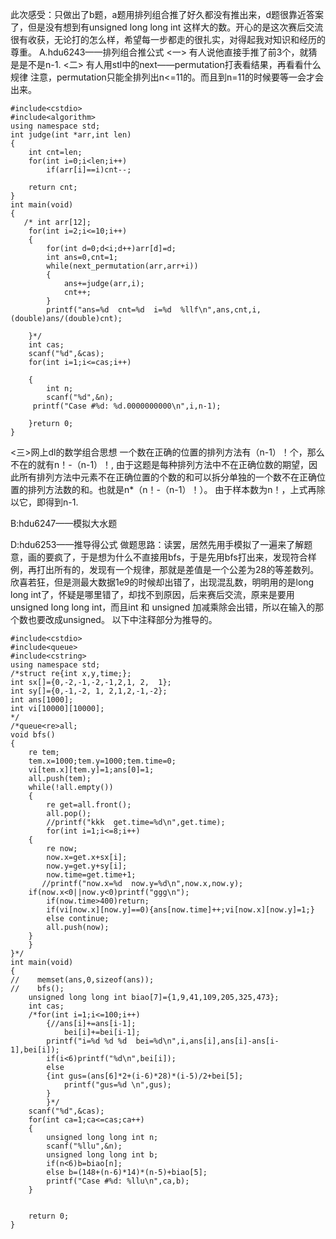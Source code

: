 此次感受：只做出了b题，a题用排列组合推了好久都没有推出来，d题很靠近答案了，但是没有想到有unsigned long long int 这样大的数。开心的是这次赛后交流很有收获，无论打的怎么样，希望每一步都走的很扎实，对得起我对知识和经历的尊重。
A.hdu6243——排列组合推公式
<一>
有人说他直接手推了前3个，就猜是是不是n-1.
<二>
有人用stl中的next——permutation打表看结果，再看看什么规律
注意，permutation只能全排列出n<=11的。而且到n=11的时候要等一会才会出来。

```
#include<cstdio>
#include<algorithm>
using namespace std;
int judge(int *arr,int len)
{
    int cnt=len;
    for(int i=0;i<len;i++)
        if(arr[i]==i)cnt--;

    return cnt;
}
int main(void)
{
   /* int arr[12];
    for(int i=2;i<=10;i++)
    {
        for(int d=0;d<i;d++)arr[d]=d;
        int ans=0,cnt=1;
        while(next_permutation(arr,arr+i))
        {
            ans+=judge(arr,i);
            cnt++;
        }
        printf("ans=%d  cnt=%d  i=%d  %llf\n",ans,cnt,i,(double)ans/(double)cnt);

    }*/
    int cas;
    scanf("%d",&cas);
    for(int i=1;i<=cas;i++)

    {
        int n;
        scanf("%d",&n);
     printf("Case #%d: %d.0000000000\n",i,n-1);

    }return 0;
}

```
<三>网上dl的数学组合思想
一个数在正确的位置的排列方法有（n-1）！个，那么不在的就有n！-（n-1）！,
由于这题是每种排列方法中不在正确位数的期望，因此所有排列方法中元素不在正确位置的个数的和可以拆分单独的一个数不在正确位置的排列方法数的和。也就是n*（n！-（n-1）！）。
由于样本数为n！，上式再除以它，即得到n-1. 

B:hdu6247——模拟大水题

D:hdu6253——推导得公式
做题思路：读罢，居然先用手模拟了一遍来了解题意，画的要疯了，于是想为什么不直接用bfs，于是先用bfs打出来，发现符合样例，再打出所有的，发现有一个规律，那就是差值是一个公差为28的等差数列。欣喜若狂，但是测最大数据1e9的时候却出错了，出现混乱数，明明用的是long long int了，怀疑是哪里错了，却找不到原因，后来赛后交流，原来是要用unsigned long long int，而且int 和 unsigned 加减乘除会出错，所以在输入的那个数也要改成unsigned。
以下中注释部分为推导的。

```
#include<cstdio>
#include<queue>
#include<cstring>
using namespace std;
/*struct re{int x,y,time;};
int sx[]={0,-2,-1,-2,-1,2,1, 2,  1};
int sy[]={0,-1,-2, 1, 2,1,2,-1,-2};
int ans[1000];
int vi[10000][10000];
*/
/*queue<re>all;
void bfs()
{
    re tem;
    tem.x=1000;tem.y=1000;tem.time=0;
    vi[tem.x][tem.y]=1;ans[0]=1;
    all.push(tem);
    while(!all.empty())
    {
        re get=all.front();
        all.pop();
        //printf("kkk  get.time=%d\n",get.time);
        for(int i=1;i<=8;i++)
    {
        re now;
        now.x=get.x+sx[i];
        now.y=get.y+sy[i];
        now.time=get.time+1;
       //printf("now.x=%d  now.y=%d\n",now.x,now.y);
    if(now.x<0||now.y<0)printf("ggg\n");
        if(now.time>400)return;
        if(vi[now.x][now.y]==0){ans[now.time]++;vi[now.x][now.y]=1;}
        else continue;
        all.push(now);
    }
    }
}*/
int main(void)
{
//    memset(ans,0,sizeof(ans));
//    bfs();
    unsigned long long int biao[7]={1,9,41,109,205,325,473};
    int cas;
    /*for(int i=1;i<=100;i++)
        {//ans[i]+=ans[i-1];
            bei[i]+=bei[i-1];
        printf("i=%d %d %d  bei=%d\n",i,ans[i],ans[i]-ans[i-1],bei[i]);
        if(i<6)printf("%d\n",bei[i]);
        else
        {int gus=(ans[6]*2+(i-6)*28)*(i-5)/2+bei[5];
            printf("gus=%d \n",gus);
        }
        }*/
    scanf("%d",&cas);
    for(int ca=1;ca<=cas;ca++)
    {
        unsigned long long int n;
        scanf("%llu",&n);
        unsigned long long int b;
        if(n<6)b=biao[n];
        else b=(148+(n-6)*14)*(n-5)+biao[5];
        printf("Case #%d: %llu\n",ca,b);
    }


    return 0;
}

```